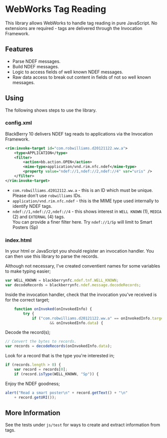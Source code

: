 # WebWorks Tag Reading

This library allows WebWorks to handle tag reading in pure JavaScript. No extensions are required - tags are delivered through the Invocation Framework.

## Features

* Parse NDEF messages.
* Build NDEF messages.
* Logic to access fields of well known NDEF messages.
* Raw data access to break out content in fields of not so well known messages.

## Using

The following shows steps to use the library.

### config.xml

BlackBerry 10 delivers NDEF tag reads to applications via the Invocation Framework.

```xml
<rim:invoke-target id="com.robwilliams.d20121122.ww.a">
	<type>APPLICATION</type>
	<filter>
		<action>bb.action.OPEN</action>
		<mime-type>application/vnd.rim.nfc.ndef</mime-type>
		<property value="ndef://1,ndef://2,ndef://4" var="uris" />
	</filter>
</rim:invoke-target>
```

* `com.robwilliams.d2012112.ww.a` - this is an ID which must be unique. Please don't use `robwilliams` IDs.
* `application/vnd.rim.nfc.ndef` - this is the MIME type used internally to identify NDEF tags.
* `ndef://1,ndef://2,ndef://4` - this shows interest in `WELL KNOWN` (1), `MEDIA` (2) and `EXTERNAL` (4) tags.  
You can provide a finer filter here. Try `ndef://1/Sp` will limit to Smart Posters (Sp)  

### index.html

In your html or JavaScript you should register an invocation handler. You can then use this library to parse the records.

Although not necessary, I've created conventient names for some variables to make typing easier;
```javascript
var WELL_KNOWN = blackberrynfc.ndef.tnf.WELL_KNOWN;
var decodeRecords = blackberrynfc.ndef.message.decodeRecords;
```

Inside the invocation handler, check that the invocation you've received is for the correct target;
```javascript
	function onInvoked(onInvokedInfo) {
		try {
			if ("com.robwilliams.d20121122.ww.a" == onInvokedInfo.target
					&& onInvokedInfo.data) {
```

Decode the record(s);
```javascript
// Convert the bytes to records.
var records = decodeRecords(onInvokedInfo.data);
```

Look for a record that is the type you're interested in;
```javascript
if (records.length > 0) {
	var record = records[0];
	if (record.isType(WELL_KNOWN, "Sp")) {
```

Enjoy the NDEF goodness;
```javascript
alert("Read a smart poster\n" + record.getText() + "\n"
	+ record.getURI());
```

## More Information

See the tests under `js/test` for ways to create and extract information from tags.


